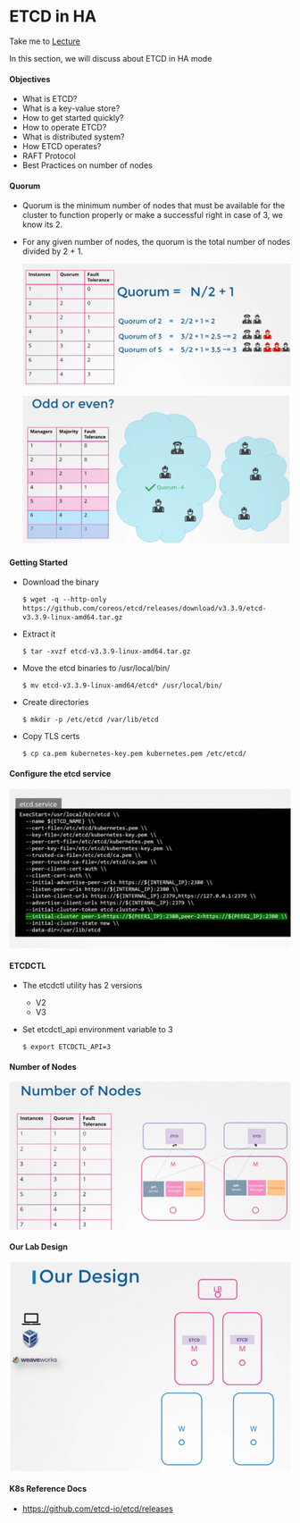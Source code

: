 # ETCD in HA

  Take me to [Lecture](https://kodekloud.com/courses/539883/lectures/9808331)
  
In this section, we will discuss about ETCD in HA mode 

#### Objectives
- What is ETCD?
- What is a key-value store?
- How to get started quickly?
- How to operate ETCD?
- What is distributed system?
- How ETCD operates?
- RAFT Protocol
- Best Practices on number of nodes

#### Quorum
- Quorum is the minimum number of nodes that must be available for the cluster to function properly or make a successful right in case of 3, we know its 2. 
- For any given number of nodes, the quorum is the total number of nodes divided by 2 + 1.

  ![qm1](../../images/qm1.PNG)
  
  ![qm2](../../images/qm2.PNG)
  
#### Getting Started
- Download the binary
  ```
  $ wget -q --http-only https://github.com/coreos/etcd/releases/download/v3.3.9/etcd-v3.3.9-linux-amd64.tar.gz
  ```
- Extract it
  ```
  $ tar -xvzf etcd-v3.3.9-linux-amd64.tar.gz
  ```
- Move the etcd binaries to /usr/local/bin/
  ```
  $ mv etcd-v3.3.9-linux-amd64/etcd* /usr/local/bin/
  ```
- Create directories
  ```
  $ mkdir -p /etc/etcd /var/lib/etcd
  ```
- Copy TLS certs
  ```
  $ cp ca.pem kubernetes-key.pem kubernetes.pem /etc/etcd/
  ```
  
#### Configure the etcd service

  ![etcds1](../../images/etcds1.PNG)
  
#### ETCDCTL
- The etcdctl utility has 2 versions
  - V2 
  - V3
  
- Set etcdctl_api environment variable to 3
  ```
  $ export ETCDCTL_API=3
  ```

#### Number of Nodes

  ![nn1](../../images/nn1.PNG)
  
#### Our Lab Design

  ![nn2](../../images/nn2.PNG)

#### K8s Reference Docs
- https://github.com/etcd-io/etcd/releases
  
  
